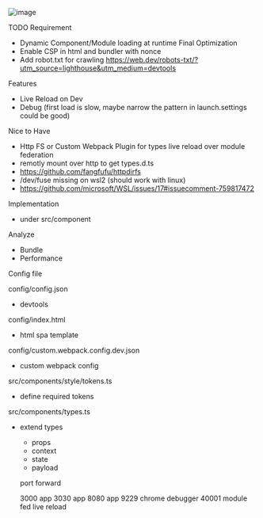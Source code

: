 ![image](https://user-images.githubusercontent.com/47437825/177013766-f22d19ab-f60c-4adf-a82a-1314ac609323.png)

TODO
 Requirement
 - Dynamic Component/Module loading at runtime
 Final Optimization
 - Enable CSP in html and bundler with nonce
 - Add robot.txt for crawling
   https://web.dev/robots-txt/?utm_source=lighthouse&utm_medium=devtools
 
Features
- Live Reload on Dev
- Debug (first load is slow, maybe narrow the pattern in launch.settings could be good)

Nice to Have
- Http FS or Custom Webpack Plugin for types live reload over module federation
 - remotly mount over http to get types.d.ts
 - https://github.com/fangfufu/httpdirfs
 - /dev/fuse missing on wsl2 (should work with linux)
 - https://github.com/microsoft/WSL/issues/17#issuecomment-759817472


Implementation
- under src/component

Analyze
- Bundle
- Performance

Config file

config/config.json
- devtools

config/index.html
- html spa template

config/custom.webpack.config.dev.json
- custom webpack config

src/components/style/tokens.ts
- define required tokens

src/components/types.ts
- extend types
  - props
  - context
  - state
  - payload

  port forward

  3000    app
  3030    app
  8080    app
  9229    chrome debugger
  40001   module fed live reload
